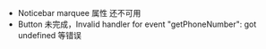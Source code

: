 - Noticebar marquee 属性 还不可用
- Button 未完成，Invalid handler for event "getPhoneNumber": got undefined 等错误